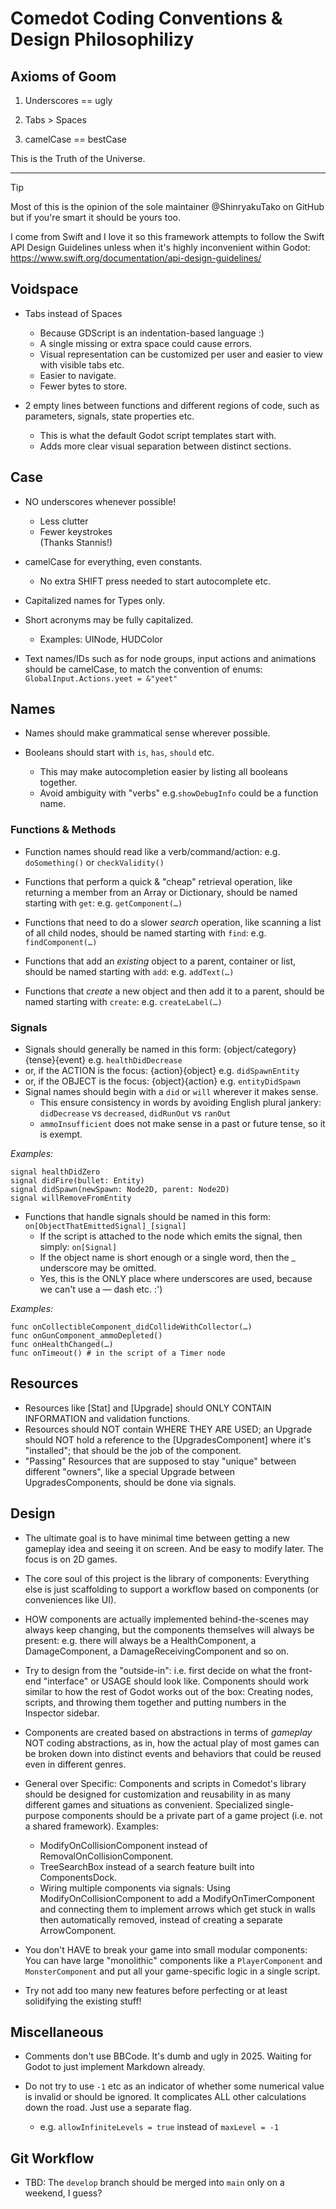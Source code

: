 # Comedot Coding Conventions & Design Philosophilizy

## Axioms of Goom

1. Underscores == ugly

2. Tabs > Spaces

3. camelCase == bestCase

This is the Truth of the Universe.

----


> [!TIP]
> Most of this is the opinion of the sole maintainer @ShinryakuTako on GitHub but if you're smart it should be yours too.

I come from Swift and I love it so this framework attempts to follow the Swift API Design Guidelines unless when it's highly inconvenient within Godot: https://www.swift.org/documentation/api-design-guidelines/


## Voidspace

* Tabs instead of Spaces
	- Because GDScript is an indentation-based language :)
	- A single missing or extra space could cause errors.
	- Visual representation can be customized per user and easier to view with visible tabs etc.
	- Easier to navigate.
	- Fewer bytes to store.

* 2 empty lines between functions and different regions of code, such as parameters, signals, state properties etc.
	- This is what the default Godot script templates start with.
	- Adds more clear visual separation between distinct sections.


## Case

* NO underscores whenever possible!
	- Less clutter
	- Fewer keystrokes  
	(Thanks Stannis!)

* camelCase for everything, even constants.
	- No extra SHIFT press needed to start autocomplete etc.

* Capitalized names for Types only.

* Short acronyms may be fully capitalized.
	- Examples: UINode, HUDColor

* Text names/IDs such as for node groups, input actions and animations should be camelCase, to match the convention of enums: `GlobalInput.Actions.yeet = &"yeet"`


## Names

* Names should make grammatical sense wherever possible.

* Booleans should start with `is`, `has`, `should` etc.
	- This may make autocompletion easier by listing all booleans together.
	- Avoid ambiguity with "verbs" e.g.`showDebugInfo` could be a function name.


### Functions & Methods

* Function names should read like a verb/command/action: e.g. `doSomething()` or `checkValidity()`

* Functions that perform a quick & "cheap" retrieval operation, like returning a member from an Array or Dictionary, should be named starting with `get`: e.g. `getComponent(…)`

* Functions that need to do a slower _search_ operation, like scanning a list of all child nodes, should be named starting with `find`: e.g. `findComponent(…)`

* Functions that add an _existing_ object to a parent, container or list, should be named starting with `add`: e.g. `addText(…)`

* Functions that _create_ a new object and then add it to a parent, should be named starting with `create`: e.g. `createLabel(…)`


### Signals

* Signals should generally be named in this form: {object/category}{tense}{event} e.g. `healthDidDecrease`
* or, if the ACTION is the focus: {action}{object} e.g. `didSpawnEntity`
* or, if the OBJECT is the focus: {object}{action} e.g. `entityDidSpawn`
* Signal names should begin with a `did` or `will` wherever it makes sense.
	- This ensure consistency in words by avoiding English plural jankery: `didDecrease` vs `decreased`, `didRunOut` vs `ranOut`
	- `ammoInsufficient` does not make sense in a past or future tense, so it is exempt.

_Examples:_
```
signal healthDidZero
signal didFire(bullet: Entity)
signal didSpawn(newSpawn: Node2D, parent: Node2D)
signal willRemoveFromEntity
```

* Functions that handle signals should be named in this form: `on[ObjectThatEmittedSignal]_[signal]`
	- If the script is attached to the node which emits the signal, then simply: `on[Signal]`
	- If the object name is short enough or a single word, then the _ underscore may be omitted.
	- Yes, this is the ONLY place where underscores are used, because we can't use a — dash etc. :')

_Examples:_
```
func onCollectibleComponent_didCollideWithCollector(…)
func onGunComponent_ammoDepleted()
func onHealthChanged(…)
func onTimeout() # in the script of a Timer node
```

## Resources

* Resources like [Stat] and [Upgrade] should ONLY CONTAIN INFORMATION and validation functions.
* Resources should NOT contain WHERE THEY ARE USED; an Upgrade should NOT hold a reference to the [UpgradesComponent] where it's "installed"; that should be the job of the component.
* "Passing" Resources that are supposed to stay "unique" between different "owners", like a special Upgrade between UpgradesComponents, should be done via signals.


## Design

* The ultimate goal is to have minimal time between getting a new gameplay idea and seeing it on screen. And be easy to modify later. The focus is on 2D games.

* The core soul of this project is the library of components: Everything else is just scaffolding to support a workflow based on components (or conveniences like UI).

* HOW components are actually implemented behind-the-scenes may always keep changing, but the components themselves will always be present: e.g. there will always be a HealthComponent, a DamageComponent, a DamageReceivingComponent and so on.

* Try to design from the "outside-in": i.e. first decide on what the front-end "interface" or USAGE should look like. Components should work similar to how the rest of Godot works out of the box: Creating nodes, scripts, and throwing them together and putting numbers in the Inspector sidebar.

* Components are created based on abstractions in terms of _gameplay_ NOT coding abstractions, as in, how the actual play of most games can be broken down into distinct events and behaviors that could be reused even in different genres.

* General over Specific: Components and scripts in Comedot's library should be designed for customization and reusability in as many different games and situations as convenient. Specialized single-purpose components should be a private part of a game project (i.e. not a shared framework). Examples:
	* ModifyOnCollisionComponent instead of RemovalOnCollisionComponent.
	* TreeSearchBox instead of a search feature built into ComponentsDock.
	* Wiring multiple components via signals: Using ModifyOnCollisionComponent to add a ModifyOnTimerComponent and connecting them to implement arrows which get stuck in walls then automatically removed, instead of creating a separate ArrowComponent.

* You don't HAVE to break your game into small modular components: You can have large "monolithic" components like a `PlayerComponent` and `MonsterComponent` and put all your game-specific logic in a single script.

* Try not add too many new features before perfecting or at least solidifying the existing stuff!


## Miscellaneous

* Comments don't use BBCode. It's dumb and ugly in 2025. Waiting for Godot to just implement Markdown already.

* Do not try to use `-1` etc as an indicator of whether some numerical value is invalid or should be ignored. It complicates ALL other calculations down the road. Just use a separate flag.
	- e.g. `allowInfiniteLevels = true` instead of `maxLevel = -1`


## Git Workflow

* TBD: The `develop` branch should be merged into `main` only on a weekend, I guess?
